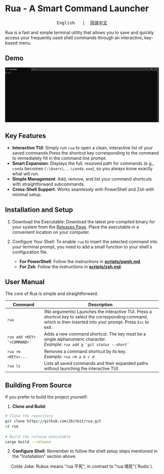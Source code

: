 # Rua - A Smart Command Launcher
<pre align="center">English   |  <a href="https://github.com/2bitbit/rua/blob/main/README_cn.md">简体中文</a></pre>
Rua is a fast and simple terminal utility that allows you to save and quickly access your frequently used shell commands through an interactive, key-based menu.

## Demo 

<img src="./demo.gif" alt="demo" width="auto">

## Key Features

* **Interactive TUI**: Simply run `rua` to open a clean, interactive list of your saved commands.Press the shortcut key corresponding to the command to immediately fill in the command line prompt.
* **Smart Expansion**: Displays the full, resolved path for commands (e.g., `conda` becomes `C:\Users\...\conda.exe`), so you always know exactly what will run.
* **Simple Management**: Add, remove, and list your command shortcuts with straightforward subcommands.
* **Cross-Shell Support**: Works seamlessly with PowerShell and Zsh with minimal setup.

## Installation and Setup

1. Download the Executable: Download the latest pre-compiled binary for your system from the [Releases Page](https://github.com/2bitbit/rua/releases/latest). Place the executable in a convenient location on your computer.

2. Configure Your Shell: To enable `rua` to insert the selected command into your terminal prompt, you need to add a small function to your shell's configuration file.
    * **For PowerShell**: Follow the instructions in [**scripts/pwsh.md**](https://github.com/2bitbit/rua/blob/main/scripts/pwsh.md).
    * **For Zsh**: Follow the instructions in [**scripts/zsh.md**](https://github.com/2bitbit/rua/blob/main/scripts/zsh.md).

## User Manual

The core of Rua is simple and straightforward.

| Command | Description |
|---|---|
| `rua` | (No arguments) Launches the interactive TUI. Press a shortcut key to select the corresponding command, which is then inserted into your prompt. Press `Esc` to exit. |
| `rua add <KEY> '<COMMAND>'` | Adds a new command shortcut. The key must be a single alphanumeric character. <br/>*Example: `rua add g 'git status --short'`* |
| `rua rm <KEYs>...` | Removes a command shortcut by its key. <br/>*Example: `rua rm a b c d`* |
| `rua ls` | Lists all saved commands and their expanded paths without launching the interactive TUI. |

## Building From Source

If you prefer to build the project yourself:

1. **Clone and Build**:
```sh
# Clone the repository
git clone https://github.com/2bitbit/rua.git
cd rua

# Build the release executable
cargo build --release
```
2. **Configure Shell**: Remember to follow the shell setup steps mentioned in the "Installation" section above.

<p align="center"> Colde Joke: 
Rubus means "rua 不死", in contrast to "rua 嘀死"(`Rudis`).
</p>